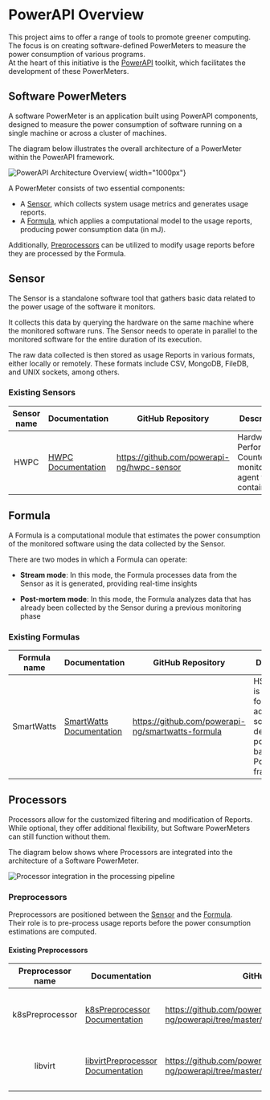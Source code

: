 # PowerAPI Overview

This project aims to offer a range of tools to promote greener computing. The focus is on creating software-defined PowerMeters to measure the power consumption of various programs.  
At the heart of this initiative is the [PowerAPI](https://github.com/powerapi-ng/powerapi) toolkit, which facilitates the development of these PowerMeters.



## Software PowerMeters

A software PowerMeter is an application built using PowerAPI components, designed to measure the power consumption of software running on a single machine or across a cluster of machines.

The diagram below illustrates the overall architecture of a PowerMeter within the PowerAPI framework.

![PowerAPI Architecture Overview](../assets/images/reference/overview/global-architecture.jpg){ width="1000px"}

A PowerMeter consists of two essential components:  
- A [Sensor](#Sensor), which collects system usage metrics and generates usage reports.  
- A [Formula](#Formula), which applies a computational model to the usage reports, producing power consumption data (in mJ).

Additionally, [Preprocessors](./overview.md#Preprocessors) can be utilized to modify usage reports before they are processed by the Formula.

## Sensor

The Sensor is a standalone software tool that gathers basic data related to the power usage of the software it monitors.

It collects this data by querying the hardware on the same machine where the monitored software runs. The Sensor needs to operate in parallel to the monitored software for the entire duration of its execution.

The raw data collected is then stored as usage Reports in various formats, either locally or remotely. These formats include CSV, MongoDB, FileDB, and UNIX sockets, among others.

### Existing Sensors

| Sensor name | Documentation | GitHub Repository | Description | Supported |
| :---------------: |----------------------|--------------------------|----------------|---------------|
| HWPC            | [HWPC Documentation](./sensors/hwpc-sensor.md) | https://github.com/powerapi-ng/hwpc-sensor | Hardware Performance Counters monitoring agent for containers |  :material-check: Supported |


## Formula

A Formula is a computational module that estimates the power consumption of the monitored software using the data collected by the Sensor.

There are two modes in which a Formula can operate:

- **Stream mode**: In this mode, the Formula processes data from the Sensor as it is generated, providing real-time insights  

- **Post-mortem mode**: In this mode, the Formula analyzes data that has already been collected by the Sensor during a previous monitoring phase  

### Existing Formulas

| Formula name | Documentation | GitHub Repository | Description | Supported |
| :---------------: |----------------------|--------------------------|----------------|---------------|
| SmartWatts            | [SmartWatts Documentation](./formulas/smatwatts.md) | https://github.com/powerapi-ng/smartwatts-formula | HSmartWatts is a formula for a self-adaptive software-defined power meter based on the PowerAPI framework.  |  :material-check: Supported |

## Processors

Processors allow for the customized filtering and modification of Reports. While optional, they offer additional flexibility, but Software PowerMeters can still function without them.

The diagram below shows where Processors are integrated into the architecture of a Software PowerMeter.

![Processor integration in the processing pipeline](../..//docs/assets/images/reference/processors/processors.jpg)

### Preprocessors

Preprocessors are positioned between the [Sensor](./overview.md#Sensor) and the [Formula](./overview.md#Formula).  
Their role is to pre-process usage reports before the power consumption estimations are computed.

#### Existing Preprocessors

| Preprocessor name | Documentation | GitHub Repository | Description | Supported |
| :---------------: |----------------------|--------------------------|----------------|---------------|
| k8sPreprocessor            | [k8sPreprocessor Documentation](./processors/processors.md#k8spreprocessor) | https://github.com/powerapi-ng/powerapi/tree/master/src/powerapi/processor/pre/k8s | Add K8S Specific metadata to corresponding Reports |  :material-check: Supported |
| libvirt | [libvirtPreprocessor Documentation](.processors/processors.md#libvirt) | https://github.com/powerapi-ng/powerapi/tree/master/src/powerapi/processor/pre/libvirt | Replace `libvirt ID` in Reports with `Open Stack UUID` | :material-check: Supported |

